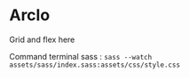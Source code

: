 # Arclo
Grid and flex here 

Command terminal sass : ```sass --watch assets/sass/index.sass:assets/css/style.css```
